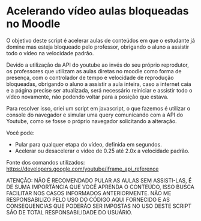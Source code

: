 # Acelerando vídeo aulas bloqueadas no Moodle
O objetivo deste script é acelerar aulas de conteúdos em que o estudante já domine mas esteja bloqueado pelo professor, obrigando o aluno a assistir todo o vídeo na velocidade padrão.

Devido a utilização da API do youtube ao invés do seu próprio reprodutor, os professores que utilizam as aulas diretas no moodle como forma de presença, com o controlador de tempo e velocidade de reprodução bloqueadas, obrigando o aluno a assistir a aula inteira, caso a internet caia e a página precise ser atualizada, será necessário reiniciar e assistir todo o vídeo novamente, não podendo voltar para a posição que estava.

Para resolver isso, criei um script em javascript, o que fazemos é utilizar o console do navegador e simular uma query comunicando com a API do Youtube, como se fosse o próprio navegador solicitando a alteração.

Você pode:
- Pular para qualquer etapa do vídeo, definida em segundos.
- Acelerar ou desacelerar o vídeo de 0.25 até 2.0x a velocidade padrão.

Fonte dos comandos utilizados: https://developers.google.com/youtube/iframe_api_reference

ATENÇÃO: NÃO É RECOMENDADO PULAR AS AULAS SEM ASSISTI-LAS, É DE SUMA IMPORTÂNCIA QUE VOCÊ APRENDA O CONTEÚDO, ISSO BUSCA FACILITAR NOS CASOS INFORMADOS ANTERIORMENTE.
NÃO ME RESPONSABILIZO PELO USO DO CÓDIGO AQUI FORNECIDO E AS CONSEQUENCIAS QUE PODERÃO SER IMPOSTAS NO USO DESTE SCRIPT SÃO DE TOTAL RESPONSABILIDADE DO USUÁRIO. 
